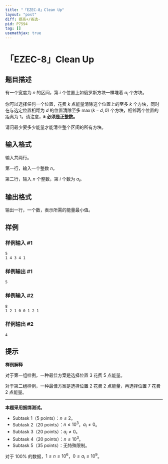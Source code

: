 ```yaml
---
title: "「EZEC-8」Clean Up"
layout: "post"
diff: 提高+/省选-
pid: P7594
tag: []
usemathjax: true
---
```


# 「EZEC-8」Clean Up
## 题目描述

有一个宽度为 $n$ 的区间，第 $i$ 个位置上如俄罗斯方块一样堆着 $a_i$ 个方块。

你可以选择任何一个位置，花费 $k$ 点能量清除这个位置上的至多 $k$ 个方块，同时在与选定位置相距为 $d$ 的位置清除至多 $\max(k-d,0)$ 个方块，相邻两个位置的距离为 $1$。请注意，**$k$ 必须是正整数。**

请问最少要多少能量才能清空整个区间的所有方块。
## 输入格式

输入共两行。

第一行，输入一个整数 $n$。

第二行，输入 $n$ 个整数，第 $i$ 个数为 $a_i$。
## 输出格式

输出一行，一个数，表示所需的能量最小值。
## 样例

### 样例输入 #1
```
5
1 4 3 4 1

```
### 样例输出 #1
```
5

```
### 样例输入 #2
```
8
1 2 1 0 0 1 2 1

```
### 样例输出 #2
```
4

```
## 提示

**样例解释**

对于第一组样例，一种最佳方案是选择位置 $3$ 花费 $5$ 点能量。

对于第二组样例，一种最佳方案是选择位置 $2$ 花费 $2$ 点能量，再选择位置 $7$ 花费 $2$ 点能量。

-------

**本题采用捆绑测试。**

- Subtask 1（5 points）：$n \leq 2$。
- Subtask 2（20 points）：$n \leq 10^3$，$a_i \neq 0$。
- Subtask 3（20 points）：$a_i \neq 0$。
- Subtask 4（20 points）：$n \leq 10^3$。
- Subtask 5（35 points）：无特殊限制。

对于 $100\%$ 的数据，$1\le n \leq 10^6$，$0 \leq a_i \leq 10^9$。
